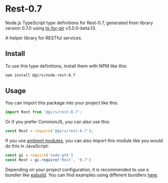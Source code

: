 
# Rest-0.7

Node.js TypeScript type definitions for Rest-0.7, generated from library version 0.7.0 using [ts-for-gir](https://github.com/gjsify/ts-for-gjs) v3.0.0-beta.13.

A helper library for RESTful services.

## Install

To use this type definitions, install them with NPM like this:
```bash
npm install @girs/node-rest-0.7
```

## Usage

You can import this package into your project like this:
```ts
import Rest from '@girs/rest-0.7';
```

Or if you prefer CommonJS, you can also use this:
```ts
const Rest = require('@girs/rest-0.7');
```

If you use [ambient modules](https://github.com/gjsify/ts-for-gir/tree/main/packages/cli#ambient-modules), you can also import this module like you would do this in JavaScript:

```ts
const gi = require('node-gtk')
const Rest = gi.require('Rest', '0.7')
```

Depending on your project configuration, it is recommended to use a bundler like [esbuild](https://esbuild.github.io/). You can find examples using different bundlers [here](https://github.com/gjsify/ts-for-gir/tree/main/examples).